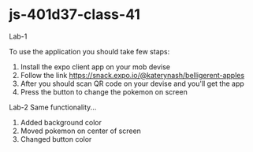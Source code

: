 # js-401d37-class-41

Lab-1

To use the application you should take few staps:

1. Install the expo client app on your mob devise
2. Follow the link https://snack.expo.io/@katerynash/belligerent-apples
3. After you should scan QR code on your devise and you'll get the app
4. Press the button to change the pokemon on screen


Lab-2
Same functionality...

1. Added background color
2. Moved pokemon on center of screen
3. Changed button color

